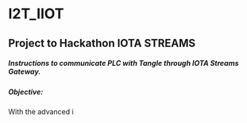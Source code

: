 # I2T_IIOT
## Project to Hackathon IOTA STREAMS

##### Instructions to communicate PLC with Tangle through IOTA Streams Gateway.



##### Objective:

With the advanced i